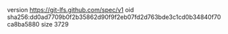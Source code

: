 version https://git-lfs.github.com/spec/v1
oid sha256:dd0ad7709b0f2b35862d90f9f2eb07fd2d763bde3c1cd0b34840f70ca8ba5880
size 3729
